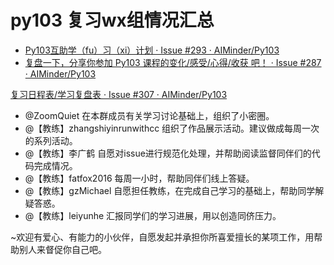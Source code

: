 # py103 复习wx组情况汇总

- [Py103互助学（fu）习（xi）计划 · Issue #293 · AIMinder/Py103](https://github.com/AIMinder/Py103/issues/293#issuecomment-290710673)
- [复盘一下，分享你参加 Py103 课程的变化/感受/心得/收获 吧！ · Issue #287 · AIMinder/Py103](https://github.com/AIMinder/Py103/issues/287#issuecomment-290625689)

[复习日程表/学习复盘表 · Issue #307 · AIMinder/Py103](https://github.com/AIMinder/Py103/issues/307)

- @ZoomQuiet 在本群成员有关学习讨论基础上，组织了小密圈。
- @【教练】zhangshiyinrunwithcc 组织了作品展示活动。建议做成每周一次的系列活动。
- @【教练】李广鹤 自愿对issue进行规范化处理，并帮助阅读监督同伴们的代码完成情况。
- @【教练】fatfox2016 每周一小时，帮助同伴们线上答疑。
- @【教练】gzMichael 自愿担任教练，在完成自己学习的基础上，帮助同学解疑答惑。
- @【教练】leiyunhe 汇报同学们的学习进展，用以创造同侪压力。

~欢迎有爱心、有能力的小伙伴，自愿发起并承担你所喜爱擅长的某项工作，用帮助别人来督促你自己吧。